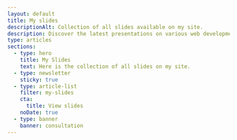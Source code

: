 ```yaml
---
layout: default
title: My slides
descriptionAlt: Collection of all slides available on my site.
description: Discover the latest presentations on various web development topics and explore the latest ideas and best practices in the field.
type: articles
sections:
  - type: hero
    title: My Slides
    text: Here is the collection of all slides on my site.
  - type: newsletter
    sticky: true
  - type: article-list
    filter: my-slides
    cta:
      title: View slides
    noDate: true
  - type: banner
    banner: consultation
---
```


